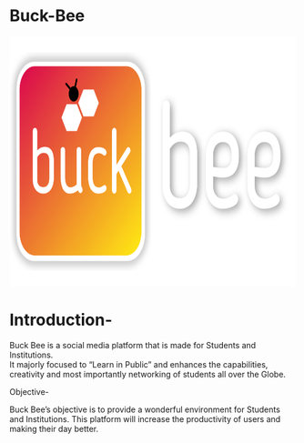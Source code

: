 # Buck-Bee

<img src="assets/BuckBeeofficiallogo.png" width="100%" height="440px">

<h1>Introduction-</h1> 

Buck Bee is a social media platform that is made for Students and Institutions.  
It majorly focused to “Learn in Public” and enhances the capabilities, creativity and most importantly networking of students all over the Globe.


Objective- 

Buck Bee’s objective is to provide a wonderful environment for Students and Institutions. 
This platform will increase the productivity of users and making their day better.
